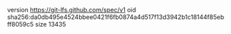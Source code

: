 version https://git-lfs.github.com/spec/v1
oid sha256:da0db495e4524bbee0421f6fb0874a4d517f13d3942b1c18144f85ebff8059c5
size 13435
